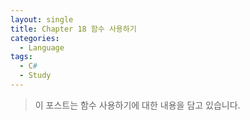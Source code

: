 ```yaml
---
layout: single
title: Chapter 18 함수 사용하기
categories:
  - Language
tags:
  - C#
  - Study
---
```

>이 포스트는 함수 사용하기에 대한 내용을 담고 있습니다.

